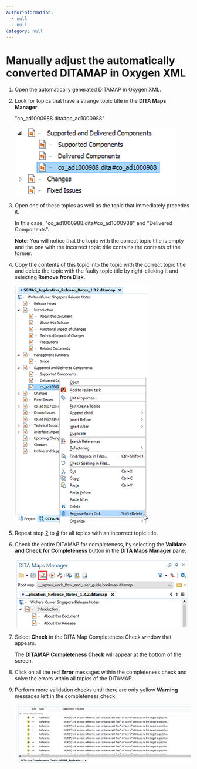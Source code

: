 ```yaml
---
authorinformation:
  - null
  - null
category: null
---
```


# Manually adjust the automatically converted DITAMAP in Oxygen XML

1. Open the automatically generated DITAMAP in Oxygen XML.
2. Look for topics that have a strange topic title in the **DITA Maps Manager**.

   "co\_ad1000988.dita\#co\_ad1000988"

   ![](../../../../.gitbook/assets/incorrect_topictitle_after_conversion.png)

3. Open one of these topics as well as the topic that immediately precedes it.

   In this case, "co\_ad1000988.dita\#co\_ad1000988" and "Delivered Components".

   **Note:** You will notice that the topic with the correct topic title is empty and the one with the incorrect topic title contains the contents of the former.

4. Copy the contents of this topic into the topic with the correct topic title and delete the topic with the faulty topic title by right-clicking it and selecting **Remove from Disk**.

   ![](../../../../.gitbook/assets/removing_topic_with_incorrect_topictitle_from%20disk.png)

5. Repeat step [2](ta_manually_adjust_the_automatically_converted_ditamap_in_oxygen_xml.md#step_fb4_xpp_xkb) to [4](ta_manually_adjust_the_automatically_converted_ditamap_in_oxygen_xml.md#step_dpm_4qp_xkb) for all topics with an incorrect topic title.
6. Check the entire DITAMAP for completeness, by selecting the **Validate and Check for Completeness** button in the **DITA Maps Manager** pane.

   ![](../../../../.gitbook/assets/validate_button_dita_maps_manager.png)

7. Select **Check** in the DITA Map Completeness Check window that appears.

   The **DITAMAP Completeness Check** will appear at the bottom of the screen.

8. Click on all the red **Error** messages within the completeness check and solve the errors within all topics of the DITAMAP.
9. Perform more validation checks until there are only yellow **Warning** messages left in the completeness check.

   ![](../../../../.gitbook/assets/ditamap_completeness_check_pane.png)

